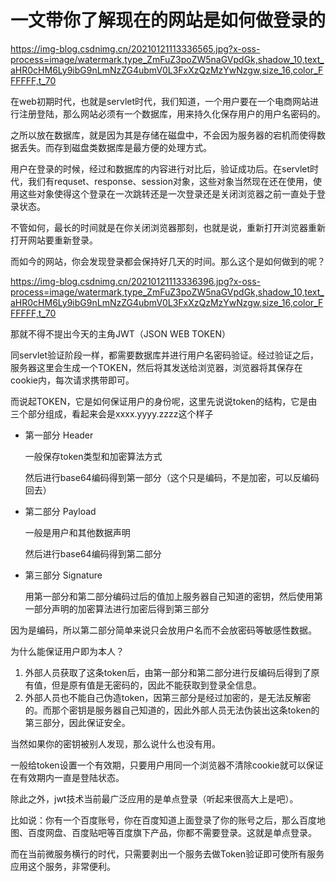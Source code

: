# 一文带你了解现在的网站是如何做登录的



https://img-blog.csdnimg.cn/20210121113336565.jpg?x-oss-process=image/watermark,type_ZmFuZ3poZW5naGVpdGk,shadow_10,text_aHR0cHM6Ly9ibG9nLmNzZG4ubmV0L3FxXzQzMzYwNzgw,size_16,color_FFFFFF,t_70

在web初期时代，也就是servlet时代，我们知道，一个用户要在一个电商网站进行注册登陆，那么网站必须有一个数据库，用来持久化保存用户的用户名密码的。



之所以放在数据库，就是因为其是存储在磁盘中，不会因为服务器的宕机而使得数据丢失。而存到磁盘类数据库是最方便的处理方式。



用户在登录的时候，经过和数据库的内容进行对比后，验证成功后。在servlet时代，我们有requset、response、session对象，这些对象当然现在还在使用，使用这些对象使得这个登录在一次跳转还是一次登录还是关闭浏览器之前一直处于登录状态。



不管如何，最长的时间就是在你关闭浏览器那刻，也就是说，重新打开浏览器重新打开网站要重新登录。



而如今的网站，你会发现登录都会保持好几天的时间。那么这个是如何做到的呢？

https://img-blog.csdnimg.cn/20210121113336396.jpg?x-oss-process=image/watermark,type_ZmFuZ3poZW5naGVpdGk,shadow_10,text_aHR0cHM6Ly9ibG9nLmNzZG4ubmV0L3FxXzQzMzYwNzgw,size_16,color_FFFFFF,t_70

那就不得不提出今天的主角JWT（JSON WEB TOKEN）



同servlet验证阶段一样，都需要数据库并进行用户名密码验证。经过验证之后，服务器这里会生成一个TOKEN，然后将其发送给浏览器，浏览器将其保存在cookie内，每次请求携带即可。



而说起TOKEN，它是如何保证用户的身份呢，这里先说说token的结构，它是由三个部分组成，看起来会是xxxx.yyyy.zzzz这个样子



- 第一部分 Header

    一般保存token类型和加密算法方式

    然后进行base64编码得到第一部分（这个只是编码，不是加密，可以反编码回去）

    

- 第二部分 Payload

    一般是用户和其他数据声明

    然后进行base64编码得到第二部分

    

- 第三部分 Signature

    用第一部分和第二部分编码过后的值加上服务器自己知道的密钥，然后使用第一部分声明的加密算法进行加密后得到第三部分

    

因为是编码，所以第二部分简单来说只会放用户名而不会放密码等敏感性数据。



为什么能保证用户即为本人？



1. 外部人员获取了这条token后，由第一部分和第二部分进行反编码后得到了原有值，但是原有值是无密码的，因此不能获取到登录全信息。
2. 外部人员也不能自己伪造token，因第三部分是经过加密的，是无法反解密的。而那个密钥是服务器自己知道的，因此外部人员无法伪装出这条token的第三部分，因此保证安全。



当然如果你的密钥被别人发现，那么说什么也没有用。



一般给token设置一个有效期，只要用户用同一个浏览器不清除cookie就可以保证在有效期内一直是登陆状态。



除此之外，jwt技术当前最广泛应用的是单点登录（听起来很高大上是吧）。



比如说：你有一个百度账号，你在百度知道上面登录了你的账号之后，那么百度地图、百度网盘、百度贴吧等百度旗下产品，你都不需要登录。这就是单点登录。



而在当前微服务横行的时代，只需要剥出一个服务去做Token验证即可使所有服务应用这个服务，非常便利。


